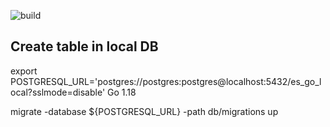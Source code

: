 ![build](https://github.com/marcusyip/es-go/actions/workflows/go.yml/badge.svg)

## Create table in local DB
export POSTGRESQL_URL='postgres://postgres:postgres@localhost:5432/es_go_local?sslmode=disable'                     Go 1.18

migrate -database ${POSTGRESQL_URL} -path db/migrations up
